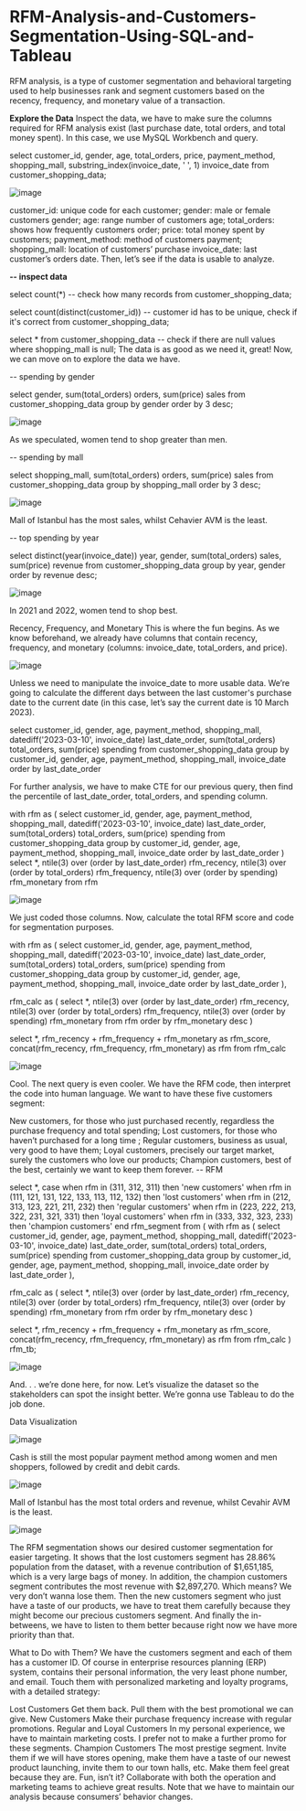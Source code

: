 # RFM-Analysis-and-Customers-Segmentation-Using-SQL-and-Tableau
RFM analysis, is a type of customer segmentation and behavioral targeting used to help businesses rank and segment customers based on the recency, frequency, and monetary value of a transaction.

**Explore the Data**
Inspect the data, we have to make sure the columns required for RFM analysis exist (last purchase date, total orders, and total money spent). In this case, we use MySQL Workbench and query.

select customer_id, gender, age, total_orders, price, payment_method, shopping_mall,
substring_index(invoice_date, ' ', 1) invoice_date
from customer_shopping_data;

![image](https://github.com/Nasil1234/RFM-Analysis-and-Customers-Segmentation-Using-SQL-and-Tableau/assets/122611712/dcb7779e-9522-4cc0-972a-654847bd5689)

customer_id: unique code for each customer;
gender: male or female customers gender;
age: range number of customers age;
total_orders: shows how frequently customers order;
price: total money spent by customers;
payment_method: method of customers payment;
shopping_mall: location of customers’ purchase
invoice_date: last customer’s orders date.
Then, let’s see if the data is usable to analyze.

**-- inspect data**

select count(*) -- check how many records
from customer_shopping_data;

select count(distinct(customer_id)) -- customer id has to be unique, check if it's correct
from customer_shopping_data;

select *
from customer_shopping_data -- check if there are null values
where shopping_mall is null;
The data is as good as we need it, great! Now, we can move on to explore the data we have.

-- spending by gender

select gender, sum(total_orders) orders, sum(price) sales
from customer_shopping_data
group by gender
order by 3 desc;

![image](https://github.com/Nasil1234/RFM-Analysis-and-Customers-Segmentation-Using-SQL-and-Tableau/assets/122611712/44e158c1-408f-4145-b012-835b4426fb1b)

As we speculated, women tend to shop greater than men.

-- spending by mall

select shopping_mall, sum(total_orders) orders, sum(price) sales
from customer_shopping_data
group by shopping_mall
order by 3 desc;

![image](https://github.com/Nasil1234/RFM-Analysis-and-Customers-Segmentation-Using-SQL-and-Tableau/assets/122611712/e1a953fa-1407-4dae-a555-65cc1ab126e1)

Mall of Istanbul has the most sales, whilst Cehavier AVM is the least.

-- top spending by year

select distinct(year(invoice_date)) year, gender, sum(total_orders) sales, sum(price) revenue
from customer_shopping_data
group by year, gender
order by revenue desc;

![image](https://github.com/Nasil1234/RFM-Analysis-and-Customers-Segmentation-Using-SQL-and-Tableau/assets/122611712/cbcf1cf7-2e65-466a-8ad9-40b66c3a311c)

In 2021 and 2022, women tend to shop best.

Recency, Frequency, and Monetary
This is where the fun begins. As we know beforehand, we already have columns that contain recency, frequency, and monetary (columns: invoice_date, total_orders, and price).

![image](https://github.com/Nasil1234/RFM-Analysis-and-Customers-Segmentation-Using-SQL-and-Tableau/assets/122611712/944121f5-b4c7-4f3b-b718-c1e60f804814)

Unless we need to manipulate the invoice_date to more usable data. We’re going to calculate the different days between the last customer's purchase date to the current date (in this case, let’s say the current date is 10 March 2023).

select
  customer_id, gender, age, payment_method, shopping_mall, 
  datediff('2023-03-10', invoice_date) last_date_order,
  sum(total_orders) total_orders,
  sum(price) spending
from customer_shopping_data
group by customer_id, gender, age, payment_method, shopping_mall, invoice_date
order by last_date_order

For further analysis, we have to make CTE for our previous query, then find the percentile of last_date_order, total_orders, and spending column.

with rfm as (
 select
  customer_id, gender, age, payment_method, shopping_mall, 
  datediff('2023-03-10', invoice_date) last_date_order,
  sum(total_orders) total_orders,
  sum(price) spending
 from customer_shopping_data
 group by customer_id, gender, age, payment_method, shopping_mall, invoice_date
 order by last_date_order
)
select *,
  ntile(3) over (order by last_date_order) rfm_recency,
  ntile(3) over (order by total_orders) rfm_frequency,
  ntile(3) over (order by spending) rfm_monetary
 from rfm

![image](https://github.com/Nasil1234/RFM-Analysis-and-Customers-Segmentation-Using-SQL-and-Tableau/assets/122611712/943c1368-b98d-4218-8000-91330bedfd49)

We just coded those columns. Now, calculate the total RFM score and code for segmentation purposes.

with rfm as (
 select
  customer_id, gender, age, payment_method, shopping_mall, 
  datediff('2023-03-10', invoice_date) last_date_order,
  sum(total_orders) total_orders,
  sum(price) spending
 from customer_shopping_data
 group by customer_id, gender, age, payment_method, shopping_mall, invoice_date
 order by last_date_order
),

rfm_calc as (
 select *,
  ntile(3) over (order by last_date_order) rfm_recency,
  ntile(3) over (order by total_orders) rfm_frequency,
  ntile(3) over (order by spending) rfm_monetary
 from rfm
 order by rfm_monetary desc
)

select *, rfm_recency + rfm_frequency + rfm_monetary as rfm_score,
concat(rfm_recency, rfm_frequency, rfm_monetary) as rfm
from rfm_calc

![image](https://github.com/Nasil1234/RFM-Analysis-and-Customers-Segmentation-Using-SQL-and-Tableau/assets/122611712/21b79a22-f9d6-4cc2-8b99-6f2afb7d40a2)

Cool. The next query is even cooler. We have the RFM code, then interpret the code into human language. We want to have these five customers segment:

New customers, for those who just purchased recently, regardless the purchase frequency and total spending;
Lost customers, for those who haven’t purchased for a long time ;
Regular customers, business as usual, very good to have them;
Loyal customers, precisely our target market, surely the customers who love our products;
Champion customers, best of the best, certainly we want to keep them forever.
-- RFM

select *, case
 when rfm in (311, 312, 311) then 'new customers'
 when rfm in (111, 121, 131, 122, 133, 113, 112, 132) then 'lost customers'
 when rfm in (212, 313, 123, 221, 211, 232) then 'regular customers'
 when rfm in (223, 222, 213, 322, 231, 321, 331) then 'loyal customers'
 when rfm in (333, 332, 323, 233) then 'champion customers'
end rfm_segment
from
(
with rfm as (
 select
  customer_id, gender, age, payment_method, shopping_mall, 
  datediff('2023-03-10', invoice_date) last_date_order,
  sum(total_orders) total_orders,
  sum(price) spending
 from customer_shopping_data
 group by customer_id, gender, age, payment_method, shopping_mall, invoice_date
 order by last_date_order
),

rfm_calc as (
 select *,
  ntile(3) over (order by last_date_order) rfm_recency,
  ntile(3) over (order by total_orders) rfm_frequency,
  ntile(3) over (order by spending) rfm_monetary
 from rfm
 order by rfm_monetary desc
)

select *, rfm_recency + rfm_frequency + rfm_monetary as rfm_score,
concat(rfm_recency, rfm_frequency, rfm_monetary) as rfm
from rfm_calc
) rfm_tb;

![image](https://github.com/Nasil1234/RFM-Analysis-and-Customers-Segmentation-Using-SQL-and-Tableau/assets/122611712/6fc56fdd-fc46-4cf3-99ae-0fa5ed244e76)

And. . . we’re done here, for now. Let’s visualize the dataset so the stakeholders can spot the insight better. We’re gonna use Tableau to do the job done.

Data Visualization

![image](https://github.com/Nasil1234/RFM-Analysis-and-Customers-Segmentation-Using-SQL-and-Tableau/assets/122611712/e67a481f-29c0-46cb-9b7a-2d7860902200)

Cash is still the most popular payment method among women and men shoppers, followed by credit and debit cards.

![image](https://github.com/Nasil1234/RFM-Analysis-and-Customers-Segmentation-Using-SQL-and-Tableau/assets/122611712/d48b621d-95e7-4b17-b780-b31c5b11550a)


Mall of Istanbul has the most total orders and revenue, whilst Cevahir AVM is the least.

![image](https://github.com/Nasil1234/RFM-Analysis-and-Customers-Segmentation-Using-SQL-and-Tableau/assets/122611712/22a3a581-df1d-486c-b1ae-a0c956f6fd85)


The RFM segmentation shows our desired customer segmentation for easier targeting. It shows that the lost customers segment has 28.86% population from the dataset, with a revenue contribution of $1,651,185, which is a very large bags of money. In addition, the champion customers segment contributes the most revenue with $2,897,270. Which means? We very don’t wanna lose them. Then the new customers segment who just have a taste of our products, we have to treat them carefully because they might become our precious customers segment. And finally the in-betweens, we have to listen to them better because right now we have more priority than that.

What to Do with Them?
We have the customers segment and each of them has a customer ID. Of course in enterprise resources planning (ERP) system, contains their personal information, the very least phone number, and email. Touch them with personalized marketing and loyalty programs, with a detailed strategy:

Lost Customers
Get them back. Pull them with the best promotional we can give.
New Customers
Make their purchase frequency increase with regular promotions.
Regular and Loyal Customers
In my personal experience, we have to maintain marketing costs. I prefer not to make a further promo for these segments.
Champion Customers
The most prestige segment. Invite them if we will have stores opening, make them have a taste of our newest product launching, invite them to our town halls, etc. Make them feel great because they are.
Fun, isn’t it? Collaborate with both the operation and marketing teams to achieve great results. Note that we have to maintain our analysis because consumers’ behavior changes.

